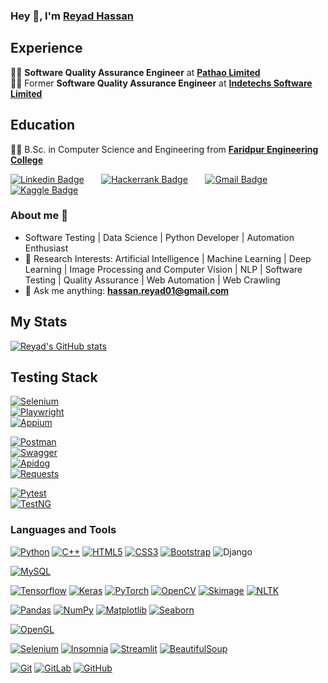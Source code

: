 ### Hey 👋, I'm **[Reyad Hassan](https://www.linkedin.com/in/reyadhsupto/)** 

## Experience
👨‍💻 **Software Quality Assurance Engineer** at **[Pathao Limited](https://pathao.com/)**   
👨‍💻 Former **Software Quality Assurance Engineer** at **[Indetechs Software Limited](https://indetechs.com/)**

## Education
👨‍🎓 B.Sc. in Computer Science and Engineering from **[Faridpur Engineering College](http://www.fec.ac.bd/)** 

[![Linkedin Badge](https://img.shields.io/badge/-ReyadHassan-blue?style=flat-square&logo=Linkedin&logoColor=white&link=https://www.linkedin.com/in/reyadhsupto/)](https://www.linkedin.com/in/reyadhsupto/)  &nbsp;&nbsp;&nbsp;&nbsp;&nbsp;   [![Hackerrank Badge](https://img.shields.io/badge/-@reyadhsupto-03a57a?style=flat-square&labelColor=000000&logo=hackerrank&link=https://www.hackerrank.com/profile/reyadhsupto/)](https://www.hackerrank.com/profile/reyadhsupto)   &nbsp;&nbsp;&nbsp;&nbsp;&nbsp; [![Gmail Badge](https://img.shields.io/badge/-hassan.reyad01@gmail.com-c14438?style=flat-square&logo=Gmail&logoColor=white&link=mailto:hassan.reyad01@gmail.com)](mailto:hassan.reyad01@gmail.com)&nbsp;&nbsp;&nbsp;&nbsp;&nbsp;   [![Kaggle Badge](https://img.shields.io/badge/-@reyadhsupto-03a57a?style=flat-square&labelColor=000000&logo=kaggle&link=https://www.kaggle.com/hassanreyad)](https://www.kaggle.com/hassanreyad)   &nbsp;&nbsp;&nbsp;&nbsp;&nbsp;

### About me 👀

- Software Testing | Data Science | Python Developer | Automation Enthusiast 
- 🎯 Research Interests: Artificial Intelligence | Machine Learning | Deep Learning | Image Processing and Computer Vision | NLP | Software Testing | Quality Assurance | Web Automation | Web Crawling  
- 📧 Ask me anything: **hassan.reyad01@gmail.com**

## My Stats
[![Reyad's GitHub stats](https://github-readme-stats.vercel.app/api?username=reyadhsupto&theme=merko)](https://github.com/reyadhsupto/github-readme-stats&?theme=dark)

##  Testing Stack


[![Selenium](https://img.shields.io/badge/-Selenium-%43B02A?style=for-the-badge&logo=selenium&logoColor=white)](https://www.selenium.dev/)  
[![Playwright](https://img.shields.io/badge/-Playwright-%230A0A0A?style=for-the-badge&logo=microsoft&logoColor=white)](https://playwright.dev/)  
[![Appium](https://img.shields.io/badge/-Appium-%2300A3E0?style=for-the-badge&logo=appium&logoColor=white)](https://appium.io/)


[![Postman](https://img.shields.io/badge/-Postman-FF6C37?style=for-the-badge&logo=postman&logoColor=white)](https://www.postman.com/)  
[![Swagger](https://img.shields.io/badge/-Swagger-%2385EA2D?style=for-the-badge&logo=swagger&logoColor=black)](https://swagger.io/)  
[![Apidog](https://img.shields.io/badge/-Apidog-4A90E2?style=for-the-badge&logoColor=white)](https://www.apidog.com/)  
[![Requests](https://img.shields.io/badge/-Requests-black?style=for-the-badge&logo=python&logoColor=white)](https://docs.python-requests.org/)


[![Pytest](https://img.shields.io/badge/-Pytest-%233776AB?style=for-the-badge&logo=python&logoColor=white)](https://docs.pytest.org/en/stable/)  
[![TestNG](https://img.shields.io/badge/-TestNG-%23007396?style=for-the-badge&logo=java&logoColor=white)](https://testng.org/doc/)


### Languages and Tools 

[![Python](https://img.shields.io/badge/-Python-black?style=flat&logo=python)](https://github.com/reyadhsupto) 
[![C++](https://img.shields.io/badge/-C/C%2B%2B-%2300599C?style=flat&logo=C%2B%2B&logoColor=ffffff)](https://github.com/reyadhsupto) 
[![HTML5](https://img.shields.io/badge/-HTML5-E34F26?style=flat&logo=html5&logoColor=white)](https://github.com/reyadhsupto)
[![CSS3](https://img.shields.io/badge/-CSS3-1572B6?style=flat&logo=css3)](https://github.com/reyadhsupto) 
[![Bootstrap](https://img.shields.io/badge/-Bootstrap-563D7C?style=flat&logo=bootstrap)](https://github.com/reyadhsupto)
![Django](https://img.shields.io/badge/-Django-black?style=flat&logo=django)

[![MySQL](https://img.shields.io/badge/-MySQL-black?style=flat&logo=mysql)](https://github.com/reyadhsupto)

[![Tensorflow](https://img.shields.io/badge/-Tensorflow-gray?style=flat&logo=tensorflow)](https://github.com/reyadhsupto) 
[![Keras](https://img.shields.io/badge/-Keras-red?style=flat&logo=keras)](https://github.com/reyadhsupto)
[![PyTorch](https://img.shields.io/badge/-PyTorch-red?style=flat&logo=pytorch)](https://github.com/reyadhsupto) 
[![OpenCV](https://img.shields.io/badge/-OpenCV-gray?style=flat&logo=opencv)](https://github.com/reyadhsupto) 
[![Skimage](https://img.shields.io/badge/-ScikitImage-gray?style=flat&logo=opencv)](https://github.com/reyadhsupto)
[![NLTK](https://img.shields.io/badge/-NLTK-red?style=flat&logo=nltk)](https://github.com/reyadhsupto) 

[![Pandas](https://img.shields.io/badge/-Pandas-gray?style=flat&logo=pandas)](https://github.com/reyadhsupto)
[![NumPy](https://img.shields.io/badge/-NumPy-red?style=flat&logo=numpy)](https://github.com/reyadhsupto)
[![Matplotlib](https://img.shields.io/badge/-Matplotlib-gray?style=flat&logo=matplotlib)](https://github.com/reyadhsupto)
[![Seaborn](https://img.shields.io/badge/-Seaborn-red?style=flat&logo=seaborn)](https://github.com/reyadhsupto)

[![OpenGL](https://img.shields.io/badge/-OpenGL-black?style=flat&logo=opengl)](https://github.com/reyadhsupto) 

[![Selenium](https://img.shields.io/badge/-selenium-%43B02A?style=for-the-badge&logo=selenium&logoColor=white)](https://github.com/reyadhsupto)
[![Insomnia](https://img.shields.io/badge/Insomnia-5849be?style=for-the-badge&logo=Insomnia&logoColor=white)](https://github.com/reyadhsupto)
[![Streamlit](https://img.shields.io/badge/-streamlit-%43B02A?style=for-the-badge&logo=streamlit&logoColor=white)](https://github.com/reyadhsupto) 
[![BeautifulSoup](https://img.shields.io/badge/-BeautifulSoup-black?style=flat&logo=beautifulsoup)](https://github.com/reyadhsupto) 

[![Git](https://img.shields.io/badge/-Git-black?style=flat&logo=git)](https://github.com/reyadhsupto)
[![GitLab](https://img.shields.io/badge/-GitLab-FCA121?style=flat&logo=gitlab)](https://github.com/reyadhsupto)
[![GitHub](https://img.shields.io/badge/-GitHub-181717?style=flat&logo=github)](https://github.com/reyadhsupto)
